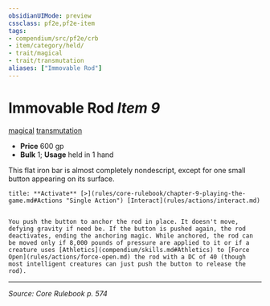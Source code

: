 ```yaml
---
obsidianUIMode: preview
cssclass: pf2e,pf2e-item
tags:
- compendium/src/pf2e/crb
- item/category/held/
- trait/magical
- trait/transmutation
aliases: ["Immovable Rod"]
---
```

# Immovable Rod *Item 9*  
[magical](magical.md "Magical Item Trait")  [transmutation](transmutation.md "Transmutation School Trait")  

- **Price** 600 gp
- **Bulk** 1; **Usage** held in 1 hand

This flat iron bar is almost completely nondescript, except for one small button appearing on its surface.

```ad-embed-ability
title: **Activate** [>](rules/core-rulebook/chapter-9-playing-the-game.md#Actions "Single Action") [Interact](rules/actions/interact.md)


You push the button to anchor the rod in place. It doesn't move, defying gravity if need be. If the button is pushed again, the rod deactivates, ending the anchoring magic. While anchored, the rod can be moved only if 8,000 pounds of pressure are applied to it or if a creature uses [Athletics](compendium/skills.md#Athletics) to [Force Open](rules/actions/force-open.md) the rod with a DC of 40 (though most intelligent creatures can just push the button to release the rod).
```


---
*Source: Core Rulebook p. 574*